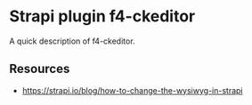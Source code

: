 # Strapi plugin f4-ckeditor

A quick description of f4-ckeditor.

## Resources

- https://strapi.io/blog/how-to-change-the-wysiwyg-in-strapi
